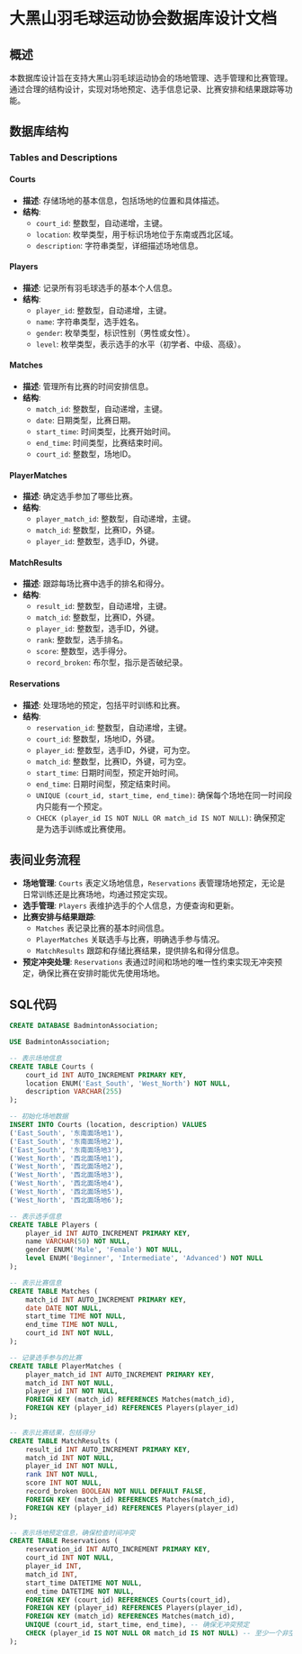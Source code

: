 # 大黑山羽毛球运动协会数据库设计文档

## 概述

本数据库设计旨在支持大黑山羽毛球运动协会的场地管理、选手管理和比赛管理。通过合理的结构设计，实现对场地预定、选手信息记录、比赛安排和结果跟踪等功能。

## 数据库结构

### Tables and Descriptions

#### Courts

- **描述**: 存储场地的基本信息，包括场地的位置和具体描述。
- **结构**:
  - `court_id`: 整数型，自动递增，主键。
  - `location`: 枚举类型，用于标识场地位于东南或西北区域。
  - `description`: 字符串类型，详细描述场地信息。

#### Players

- **描述**: 记录所有羽毛球选手的基本个人信息。
- **结构**:
  - `player_id`: 整数型，自动递增，主键。
  - `name`: 字符串类型，选手姓名。
  - `gender`: 枚举类型，标识性别（男性或女性）。
  - `level`: 枚举类型，表示选手的水平（初学者、中级、高级）。

#### Matches

- **描述**: 管理所有比赛的时间安排信息。
- **结构**:
  - `match_id`: 整数型，自动递增，主键。
  - `date`: 日期类型，比赛日期。
  - `start_time`: 时间类型，比赛开始时间。
  - `end_time`: 时间类型，比赛结束时间。
  - `court_id`: 整数型，场地ID。

#### PlayerMatches

- **描述**: 确定选手参加了哪些比赛。
- **结构**:
  - `player_match_id`: 整数型，自动递增，主键。
  - `match_id`: 整数型，比赛ID，外键。
  - `player_id`: 整数型，选手ID，外键。

#### MatchResults

- **描述**: 跟踪每场比赛中选手的排名和得分。
- **结构**:
  - `result_id`: 整数型，自动递增，主键。
  - `match_id`: 整数型，比赛ID，外键。
  - `player_id`: 整数型，选手ID，外键。
  - `rank`: 整数型，选手排名。
  - `score`: 整数型，选手得分。
  - `record_broken`: 布尔型，指示是否破纪录。

#### Reservations

- **描述**: 处理场地的预定，包括平时训练和比赛。
- **结构**:
  - `reservation_id`: 整数型，自动递增，主键。
  - `court_id`: 整数型，场地ID，外键。
  - `player_id`: 整数型，选手ID，外键，可为空。
  - `match_id`: 整数型，比赛ID，外键，可为空。
  - `start_time`: 日期时间型，预定开始时间。
  - `end_time`: 日期时间型，预定结束时间。
  - `UNIQUE (court_id, start_time, end_time)`: 确保每个场地在同一时间段内只能有一个预定。
  - `CHECK (player_id IS NOT NULL OR match_id IS NOT NULL)`: 确保预定是为选手训练或比赛使用。

## 表间业务流程

- **场地管理**: `Courts` 表定义场地信息，`Reservations` 表管理场地预定，无论是日常训练还是比赛场地，均通过预定实现。
- **选手管理**: `Players` 表维护选手的个人信息，方便查询和更新。
- **比赛安排与结果跟踪**:
  - `Matches` 表记录比赛的基本时间信息。
  - `PlayerMatches` 关联选手与比赛，明确选手参与情况。
  - `MatchResults` 跟踪和存储比赛结果，提供排名和得分信息。
- **预定冲突处理**: `Reservations` 表通过时间和场地的唯一性约束实现无冲突预定，确保比赛在安排时能优先使用场地。

## SQL代码

```sql
CREATE DATABASE BadmintonAssociation;

USE BadmintonAssociation;

-- 表示场地信息
CREATE TABLE Courts (
    court_id INT AUTO_INCREMENT PRIMARY KEY,
    location ENUM('East_South', 'West_North') NOT NULL,
    description VARCHAR(255)
);

-- 初始化场地数据
INSERT INTO Courts (location, description) VALUES 
('East_South', '东南面场地1'),
('East_South', '东南面场地2'),
('East_South', '东南面场地3'),
('West_North', '西北面场地1'),
('West_North', '西北面场地2'),
('West_North', '西北面场地3'),
('West_North', '西北面场地4'),
('West_North', '西北面场地5'),
('West_North', '西北面场地6');

-- 表示选手信息
CREATE TABLE Players (
    player_id INT AUTO_INCREMENT PRIMARY KEY,
    name VARCHAR(50) NOT NULL,
    gender ENUM('Male', 'Female') NOT NULL,
    level ENUM('Beginner', 'Intermediate', 'Advanced') NOT NULL
);

-- 表示比赛信息
CREATE TABLE Matches (
    match_id INT AUTO_INCREMENT PRIMARY KEY,
    date DATE NOT NULL,
    start_time TIME NOT NULL,
    end_time TIME NOT NULL,
    court_id INT NOT NULL,
);

-- 记录选手参与的比赛
CREATE TABLE PlayerMatches (
    player_match_id INT AUTO_INCREMENT PRIMARY KEY,
    match_id INT NOT NULL,
    player_id INT NOT NULL,
    FOREIGN KEY (match_id) REFERENCES Matches(match_id),
    FOREIGN KEY (player_id) REFERENCES Players(player_id)
);

-- 表示比赛结果，包括得分
CREATE TABLE MatchResults (
    result_id INT AUTO_INCREMENT PRIMARY KEY,
    match_id INT NOT NULL,
    player_id INT NOT NULL,
    rank INT NOT NULL,
    score INT NOT NULL,
    record_broken BOOLEAN NOT NULL DEFAULT FALSE,
    FOREIGN KEY (match_id) REFERENCES Matches(match_id),
    FOREIGN KEY (player_id) REFERENCES Players(player_id)
);

-- 表示场地预定信息，确保检查时间冲突
CREATE TABLE Reservations (
    reservation_id INT AUTO_INCREMENT PRIMARY KEY,
    court_id INT NOT NULL,
    player_id INT,
    match_id INT,
    start_time DATETIME NOT NULL,
    end_time DATETIME NOT NULL,
    FOREIGN KEY (court_id) REFERENCES Courts(court_id),
    FOREIGN KEY (player_id) REFERENCES Players(player_id),
    FOREIGN KEY (match_id) REFERENCES Matches(match_id),
    UNIQUE (court_id, start_time, end_time), -- 确保无冲突预定
    CHECK (player_id IS NOT NULL OR match_id IS NOT NULL) -- 至少一个非空
);

```

